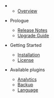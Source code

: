 - 
    - [Overview](overview.md)
- Prologue
    - [Release Notes](releases.md)
    - [Upgrade Guide](upgrade.md)
- Getting Started
    - [Installation](installation.md)
    - [License](license.md)
    
- Available plugins
    - [Analytics](plugin-analytics.md)
    - [Backup](plugin-backup.md)
    - [Language](plugin-language.md)
